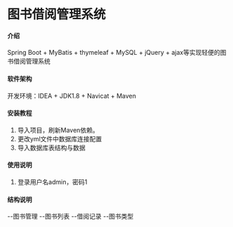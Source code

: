 # 图书借阅管理系统

#### 介绍

Spring Boot + MyBatis + thymeleaf + MySQL + jQuery + ajax等实现轻便的图书借阅管理系统

#### 软件架构

开发环境：IDEA + JDK1.8 + Navicat + Maven


#### 安装教程

1.  导入项目，刷新Maven依赖。
2.  更改yml文件中数据库连接配置
3.  导入数据库表结构与数据

#### 使用说明

1.  登录用户名admin，密码1

#### 结构说明

--图书管理
    --图书列表
    --借阅记录
    --图书类型

